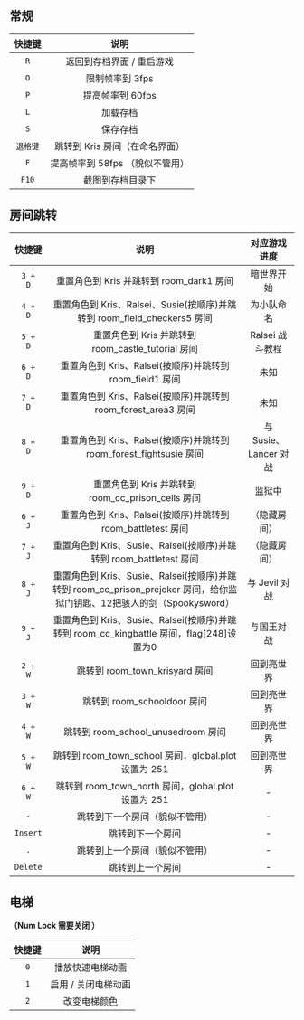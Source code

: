 ## 常规

|  快捷键  |              说明               |
| :------: | :-----------------------------: |
|   `R`    |    返回到存档界面 / 重启游戏    |
|   `O`    |         限制帧率到 3fps         |
|   `P`    |        提高帧率到 60fps         |
|   `L`    |            加载存档             |
|   `S`    |            保存存档             |
| `退格键` | 跳转到 Kris 房间（在命名界面）  |
|   `F`    | 提高帧率到 58fps （貌似不管用） |
|  `F10`   |        截图到存档目录下         |


## 房间跳转

|  快捷键   |                             说明                             |     对应游戏进度     |
| :-------: | :----------------------------------------------------------: | :------------------: |
| `3 +   D` |           重置角色到 Kris 并跳转到 room_dark1 房间           |      暗世界开始      |
| `4 +   D` | 重置角色到 Kris、Ralsei、Susie(按顺序)并跳转到   room_field_checkers5 房间 |      为小队命名      |
| `5 +   D` |      重置角色到 Kris 并跳转到 room_castle_tutorial 房间      |   Ralsei 战斗教程    |
| `6 +   D` |  重置角色到 Kris、Ralsei(按顺序)并跳转到 room_field1   房间  |         未知         |
| `7 +   D` | 重置角色到 Kris、Ralsei(按顺序)并跳转到 room_forest_area3   房间 |         未知         |
| `8 +   D` | 重置角色到 Kris、Ralsei(按顺序)并跳转到   room_forest_fightsusie 房间 | 与 Susie、Lancer 对战 |
| `9 +   D` |      重置角色到 Kris 并跳转到 room_cc_prison_cells 房间      |        监狱中        |
| `6 +   J` | 重置角色到 Kris、Ralsei(按顺序)并跳转到 room_battletest   房间 |     （隐藏房间）     |
| `7 +   J` | 重置角色到 Kris、Susie、Ralsei(按顺序)并跳转到   room_battletest 房间 |     （隐藏房间）     |
| `8 +   J` | 重置角色到 Kris、Susie、Ralsei(按顺序)并跳转到   room_cc_prison_prejoker 房间，给你监狱门钥匙、12把骇人的剑（Spookysword） |    与 Jevil 对战     |
| `9 +   J` | 重置角色到 Kris、Susie、Ralsei(按顺序)并跳转到   room_cc_kingbattle 房间，flag[248]设置为0 |      与国王对战      |
| `2 +   W` |                跳转到 room_town_krisyard 房间                |      回到亮世界      |
| `3 +   W` |                 跳转到 room_schooldoor 房间                  |      回到亮世界      |
| `4 +   W` |              跳转到 room_school_unusedroom 房间              |      回到亮世界      |
| `5 +   W` |    跳转到 room_town_school 房间，global.plot 设置为 251      |      回到亮世界      |
| `6 +   W` |     跳转到 room_town_north 房间，global.plot 设置为 251      |          -           |
|    `-`    |                跳转到下一个房间（貌似不管用）                |          -           |
| `Insert`  |                       跳转到下一个房间                       |          -           |
|    `.`    |                 跳转到上一个房间（貌似不管用）               |          -           |
| `Delete`  |                       跳转到上一个房间                       |          -           |

## 电梯

**（Num Lock 需要关闭 ）** 

| 快捷键 |        说明         |
| :----: | :-----------------: |
|  `0`   |  播放快速电梯动画   |
|  `1`   | 启用 / 关闭电梯动画 |
|  `2`   |    改变电梯颜色     |



